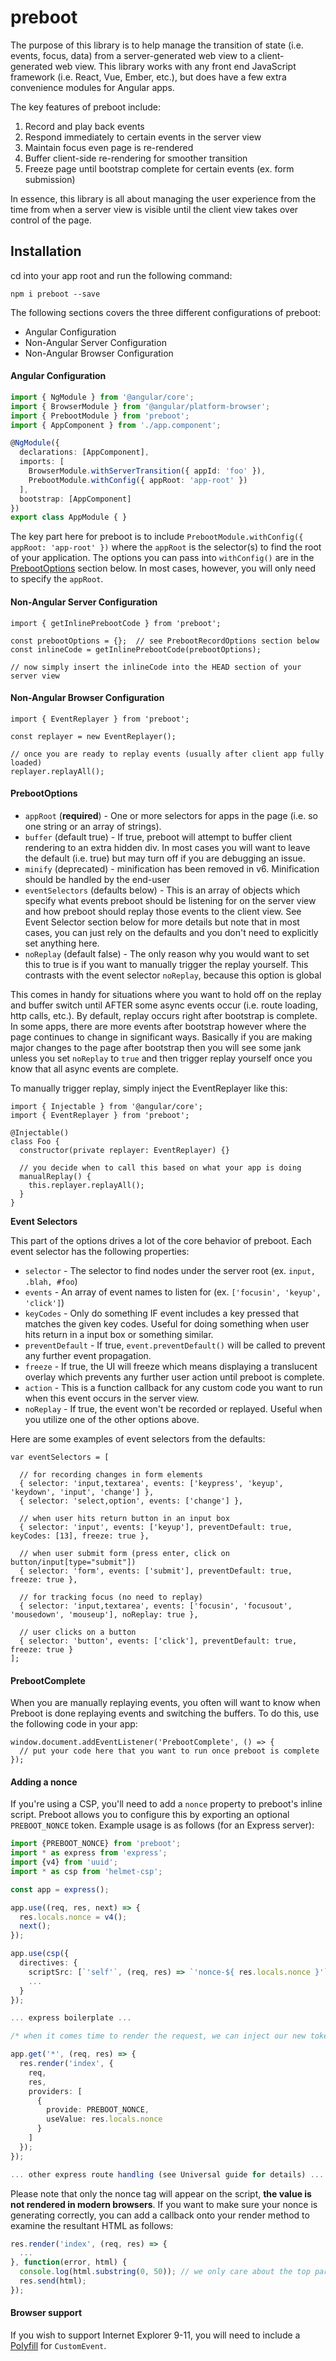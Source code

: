 # preboot

The purpose of this library is to help manage the transition of state (i.e. events, focus, data) from a server-generated web view to a client-generated web view. This library works with any front end JavaScript framework (i.e. React, Vue, Ember, etc.), but does have a few extra convenience modules for Angular apps.

The key features of preboot include:

1. Record and play back events
1. Respond immediately to certain events in the server view
1. Maintain focus even page is re-rendered
1. Buffer client-side re-rendering for smoother transition
1. Freeze page until bootstrap complete for certain events (ex. form submission)

In essence, this library is all about managing the user experience from the time from when 
a server view is visible until the client view takes over control of the page.

## Installation

cd into your app root and run the following command:

```
npm i preboot --save
```

The following sections covers the three different configurations of preboot:

- Angular Configuration
- Non-Angular Server Configuration
- Non-Angular Browser Configuration

#### Angular Configuration

```typescript
import { NgModule } from '@angular/core';
import { BrowserModule } from '@angular/platform-browser';
import { PrebootModule } from 'preboot';
import { AppComponent } from './app.component';

@NgModule({
  declarations: [AppComponent],
  imports: [
    BrowserModule.withServerTransition({ appId: 'foo' }),
    PrebootModule.withConfig({ appRoot: 'app-root' })
  ],
  bootstrap: [AppComponent]
})
export class AppModule { }
```

The key part here for preboot is to include `PrebootModule.withConfig({ appRoot: 'app-root' })` where the `appRoot`
is the selector(s) to find the root of your application. The options you can pass into `withConfig()` are in the [PrebootOptions](#PrebootOptions) section below. In most cases, however, you will only need to specify the `appRoot`.

#### Non-Angular Server Configuration

```
import { getInlinePrebootCode } from 'preboot';

const prebootOptions = {};  // see PrebootRecordOptions section below
const inlineCode = getInlinePrebootCode(prebootOptions);

// now simply insert the inlineCode into the HEAD section of your server view

```

#### Non-Angular Browser Configuration

```
import { EventReplayer } from 'preboot';

const replayer = new EventReplayer();

// once you are ready to replay events (usually after client app fully loaded)
replayer.replayAll();
```

#### PrebootOptions
 
* `appRoot` (**required**) - One or more selectors for apps in the page (i.e. so one string or an array of strings).
* `buffer` (default true) - If true, preboot will attempt to buffer client rendering to an extra hidden div. In most
cases you will want to leave the default (i.e. true) but may turn off if you are debugging an issue.
* `minify` (deprecated) - minification has been removed in v6. Minification should be handled by the end-user
* `eventSelectors` (defaults below) - This is an array of objects which specify what events preboot should be listening for 
on the server view and how preboot should replay those events to the client view. 
See Event Selector section below for more details but note that in most cases, you can just rely on the defaults
and you don't need to explicitly set anything here.
* `noReplay` (default false) - The only reason why you would want to set this to true is if you want to
manually trigger the replay yourself. This contrasts with the event selector `noReplay`, because this option is global

This comes in handy for situations where you want to hold off
on the replay and buffer switch until AFTER some async events occur (i.e. route loading, http calls, etc.). By
default, replay occurs right after bootstrap is complete. In some apps, there are more events after bootstrap
however where the page continues to change in significant ways. Basically if you are making major changes to
the page after bootstrap then you will see some jank unless you set `noReplay` to `true` and then trigger replay
yourself once you know that all async events are complete.

To manually trigger replay, simply inject the EventReplayer like this:

```
import { Injectable } from '@angular/core';
import { EventReplayer } from 'preboot';

@Injectable()
class Foo {
  constructor(private replayer: EventReplayer) {}

  // you decide when to call this based on what your app is doing
  manualReplay() {
    this.replayer.replayAll();
  }
}
```

**Event Selectors**

This part of the options drives a lot of the core behavior of preboot. 
Each event selector has the following properties:

* `selector` - The selector to find nodes under the server root (ex. `input, .blah, #foo`)
* `events` - An array of event names to listen for (ex. `['focusin', 'keyup', 'click']`)
* `keyCodes` - Only do something IF event includes a key pressed that matches the given key codes.
Useful for doing something when user hits return in a input box or something similar.
* `preventDefault` - If true, `event.preventDefault()` will be called to prevent any further event propagation.
* `freeze` - If true, the UI will freeze which means displaying a translucent overlay which prevents
any further user action until preboot is complete.
* `action` - This is a function callback for any custom code you want to run when this event occurs 
in the server view.
* `noReplay` - If true, the event won't be recorded or replayed. Useful when you utilize one of the other options above.

Here are some examples of event selectors from the defaults:

```es6
var eventSelectors = [

  // for recording changes in form elements
  { selector: 'input,textarea', events: ['keypress', 'keyup', 'keydown', 'input', 'change'] },
  { selector: 'select,option', events: ['change'] },

  // when user hits return button in an input box
  { selector: 'input', events: ['keyup'], preventDefault: true, keyCodes: [13], freeze: true },
  
  // when user submit form (press enter, click on button/input[type="submit"])
  { selector: 'form', events: ['submit'], preventDefault: true, freeze: true },

  // for tracking focus (no need to replay)
  { selector: 'input,textarea', events: ['focusin', 'focusout', 'mousedown', 'mouseup'], noReplay: true },

  // user clicks on a button
  { selector: 'button', events: ['click'], preventDefault: true, freeze: true }
];
```

#### PrebootComplete

When you are manually replaying events, you often will want to know when Preboot
is done replaying events and switching the buffers. To do this, use the following
code in your app:

```
window.document.addEventListener('PrebootComplete', () => {
  // put your code here that you want to run once preboot is complete
});
```

#### Adding a nonce

If you're using a CSP, you'll need to add a `nonce` property to preboot's inline script.
Preboot allows you to configure this by exporting an optional `PREBOOT_NONCE` token.
Example usage is as follows (for an Express server):

```typescript
import {PREBOOT_NONCE} from 'preboot';
import * as express from 'express';
import {v4} from 'uuid';
import * as csp from 'helmet-csp';

const app = express();

app.use((req, res, next) => {
  res.locals.nonce = v4();
  next();
});

app.use(csp({
  directives: {
    scriptSrc: [`'self'`, (req, res) => `'nonce-${ res.locals.nonce }'`],
    ...
  }
});

... express boilerplate ...

/* when it comes time to render the request, we can inject our new token */

app.get('*', (req, res) => {
  res.render('index', {
    req,
    res,
    providers: [
      {
        provide: PREBOOT_NONCE,
        useValue: res.locals.nonce
      }
    ]
  });
});

... other express route handling (see Universal guide for details) ...
```

Please note that only the nonce tag will appear on the script,
**the value is not rendered in modern browsers**. If you want to make
sure your nonce is generating correctly, you can add a callback
onto your render method to examine the resultant HTML as follows:

```typescript
res.render('index', (req, res) => {
  ...
}, function(error, html) {
  console.log(html.substring(0, 50)); // we only care about the top part
  res.send(html);
});
```

#### Browser support

If you wish to support Internet Explorer 9-11, you will need to include a [Polyfill](https://developer.mozilla.org/en-US/docs/Web/API/CustomEvent/CustomEvent#Polyfill) for `CustomEvent`.

